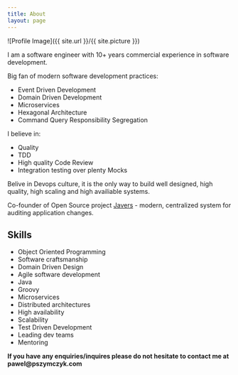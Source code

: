 ```yaml
---
title: About
layout: page
---
```

![Profile Image]({{ site.url }}/{{ site.picture }})

<p>I am a software engineer with 10+ years commercial experience in software development.</p>
<p>Big fan of modern software development practices:
<ul class="skill-list">
	<li>Event Driven Development</li>
	<li>Domain Driven Development</li>
	<li>Microservices</li>
	<li>Hexagonal Architecture</li>
	<li>Command Query Responsibility Segregation</li>
</ul></p>

<p>I believe in:
<ul class="skill-list">
	<li>Quality</li>
	<li>TDD</li>
	<li>High quality Code Review</li>  
	<li>Integration testing over plenty Mocks</li>
</ul></p>

<p>Belive in Devops culture, it is the only way to build well designed, high quality, high scaling and high availiable systems.</p>

<p>Co-founder of Open Source project <a href="https://github.com/javers/javers">Javers</a> - modern,
centralized system for auditing application changes.</p>


<h2>Skills</h2>
<ul class="skill-list">
	<li>Object Oriented Programming</li>
	<li>Software craftsmanship</li>
	<li>Domain Driven Design</li>
	<li>Agile software development</li>
	<li>Java</li>
	<li>Groovy</li>
	<li>Microservices</li>
	<li>Distributed architectures</li>
	<li>High availability</li>
	<li>Scalability</li>
	<li>Test Driven Development</li>
	<li>Leading dev teams</li>
	<li>Mentoring</li>
</ul>

<p><b>If you have any enquiries/inquires please  do not hesitate to contact me at pawel@pszymczyk.com</b></p>
